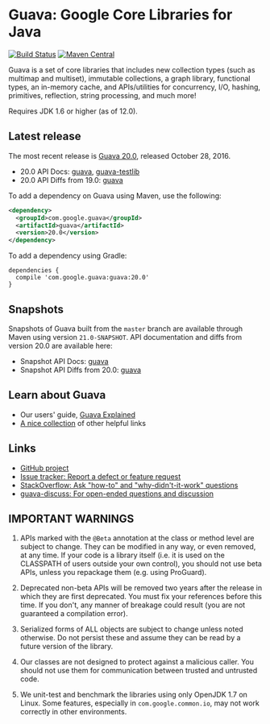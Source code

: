 Guava: Google Core Libraries for Java
=====================================

[![Build Status](https://travis-ci.org/google/guava.svg?branch=master)](https://travis-ci.org/google/guava)
[![Maven Central](https://maven-badges.herokuapp.com/maven-central/com.google.guava/guava/badge.svg)](https://maven-badges.herokuapp.com/maven-central/com.google.guava/guava)

Guava is a set of core libraries that includes new collection types (such as
multimap and multiset), immutable collections, a graph library, functional
types, an in-memory cache, and APIs/utilities for concurrency, I/O, hashing,
primitives, reflection, string processing, and much more!

Requires JDK 1.6 or higher (as of 12.0).

Latest release
--------------

The most recent release is [Guava 20.0][], released October 28, 2016.

- 20.0 API Docs: [guava][guava-release-api-docs], [guava-testlib][testlib-release-api-docs]
- 20.0 API Diffs from 19.0: [guava][guava-release-api-diffs]

To add a dependency on Guava using Maven, use the following:

```xml
<dependency>
  <groupId>com.google.guava</groupId>
  <artifactId>guava</artifactId>
  <version>20.0</version>
</dependency>
```

To add a dependency using Gradle:

```
dependencies {
  compile 'com.google.guava:guava:20.0'
}
```

Snapshots
---------

Snapshots of Guava built from the `master` branch are available through Maven
using version `21.0-SNAPSHOT`. API documentation and diffs from version 20.0
are available here:

- Snapshot API Docs: [guava][guava-snapshot-api-docs]
- Snapshot API Diffs from 20.0: [guava][guava-snapshot-api-diffs]

Learn about Guava
------------------

- Our users' guide, [Guava Explained][]
- [A nice collection](http://www.tfnico.com/presentations/google-guava) of other helpful links

Links
-----

- [GitHub project](https://github.com/google/guava)
- [Issue tracker: Report a defect or feature request](https://github.com/google/guava/issues/new)
- [StackOverflow: Ask "how-to" and "why-didn't-it-work" questions](https://stackoverflow.com/questions/ask?tags=guava+java)
- [guava-discuss: For open-ended questions and discussion](http://groups.google.com/group/guava-discuss)

IMPORTANT WARNINGS
------------------

1. APIs marked with the `@Beta` annotation at the class or method level
are subject to change. They can be modified in any way, or even
removed, at any time. If your code is a library itself (i.e. it is
used on the CLASSPATH of users outside your own control), you should
not use beta APIs, unless you repackage them (e.g. using ProGuard).

2. Deprecated non-beta APIs will be removed two years after the
release in which they are first deprecated. You must fix your
references before this time. If you don't, any manner of breakage
could result (you are not guaranteed a compilation error).

3. Serialized forms of ALL objects are subject to change unless noted
otherwise. Do not persist these and assume they can be read by a
future version of the library.

4. Our classes are not designed to protect against a malicious caller.
You should not use them for communication between trusted and
untrusted code.

5. We unit-test and benchmark the libraries using only OpenJDK 1.7 on
Linux. Some features, especially in `com.google.common.io`, may not work
correctly in other environments.

[Guava 20.0]: https://github.com/google/guava/wiki/Release20
[guava-release-api-docs]: http://google.github.io/guava/releases/20.0/api/docs/
[testlib-release-api-docs]: http://www.javadoc.io/doc/com.google.guava/guava-testlib/20.0
[guava-release-api-diffs]: http://google.github.io/guava/releases/20.0/api/diffs/
[guava-snapshot-api-docs]: http://google.github.io/guava/releases/snapshot/api/docs/
[guava-snapshot-api-diffs]: http://google.github.io/guava/releases/snapshot/api/diffs/
[Guava Explained]: https://github.com/google/guava/wiki/Home
